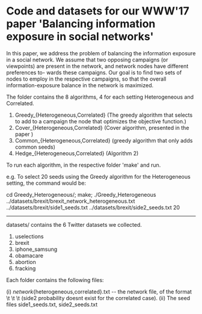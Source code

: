 # Code and datasets for our WWW'17 paper 'Balancing information exposure in social networks'

In this paper, we address the problem of balancing the information exposure in a social network.
We assume that two opposing campaigns (or viewpoints) are present in the network, and network nodes have different preferences to- wards these campaigns. Our goal is to find two sets of nodes to employ in the respective campaigns, so that the overall information-exposure balance in the network is maximized.

The folder contains the 8 algorithms, 4 for each setting Heterogeneous and Correlated.

1. Greedy_{Heterogeneous,Correlated} (The greedy algorithm that selects to add to a campaign the node that optimizes the objective function.)
2. Cover_{Heterogeneous,Correlated} (Cover algorithm, presented in the paper )
3. Common_{Heterogeneous,Correlated} (greedy algorithm that only adds common seeds)
4. Hedge_{Heterogeneous,Correlated} (Algorithm 2)

To run each algorithm, in the respective folder 'make' and run.


e.g. To select 20 seeds using the Greedy algorithm for the Heterogeneous setting, the command would be:

cd Greedy_Heterogeneous/; make; ./Greedy_Heterogeneous ../datasets/brexit/brexit_network_heterogeneous.txt ../datasets/brexit/side1_seeds.txt ../datasets/brexit/side2_seeds.txt 20

------------------------------

datasets/ contains the 6 Twitter datasets we collected.

1. uselections
2. brexit
3. iphone_samsung
4. obamacare
5. abortion
6. fracking

Each folder contains the following files: 

(i) <dataset>_network_{heterogeneous,correlated}.txt -- the network file, of the format <node1> \t <node2> \t <side1 probability> \t <side2 probability> (side2 probability doesnt exist for the correlated case).
(ii) The seed files side1_seeds.txt, side2_seeds.txt

